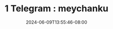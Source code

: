 --- 
title: "1 Telegram : meychanku"
description: "   video bokep 1 Telegram : meychanku durasi panjang   baru"
date: 2024-06-09T13:55:46-08:00
file_code: "mcq3qtcees4c"
draft: false
cover: "fk4zv80fpakzztqs.jpg"
tags: ["Telegram", "meychanku", "bokep-indo", "bokep-viral", "bokep-ig"]
length: 99
fld_id: "1398190"
foldername: "Ashlynn Webber x"
categories: ["Ashlynn Webber x"]
views: 31
---